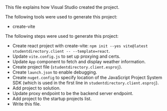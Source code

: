 This file explains how Visual Studio created the project.

The following tools were used to generate this project:
- create-vite

The following steps were used to generate this project:
- Create react project with create-vite: `npm init --yes vite@latest studentdirectory.client -- --template=react`.
- Update `vite.config.js` to set up proxying and certs.
- Update `App` component to fetch and display weather information.
- Create project file (`studentdirectory.client.esproj`).
- Create `launch.json` to enable debugging.
- Create `nuget.config` to specify location of the JavaScript Project System SDK (which is used in the first line in `studentdirectory.client.esproj`).
- Add project to solution.
- Update proxy endpoint to be the backend server endpoint.
- Add project to the startup projects list.
- Write this file.
